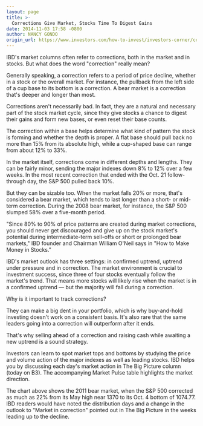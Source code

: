 ```yaml
---
layout: page
title: >-
  Corrections Give Market, Stocks Time To Digest Gains
date: 2014-11-03 17:58 -0800
author: NANCY GONDO
origin_url: https://www.investors.com/how-to-invest/investors-corner/corrections-give-market-stocks-time-to-digest-gains/
---
```


IBD's market columns often refer to corrections, both in the market and in stocks. But what does the word "correction" really mean?

Generally speaking, a correction refers to a period of price decline, whether in a stock or the overall market. For instance, the pullback from the left side of a cup base to its bottom is a correction. A bear market is a correction that's deeper and longer than most.

Corrections aren't necessarily bad. In fact, they are a natural and necessary part of the stock market cycle, since they give stocks a chance to digest their gains and form new bases, or even reset their base counts.

The correction within a base helps determine what kind of pattern the stock is forming and whether the depth is proper. A flat base should pull back no more than 15% from its absolute high, while a cup-shaped base can range from about 12% to 33%.

In the market itself, corrections come in different depths and lengths. They can be fairly minor, sending the major indexes down 8% to 12% over a few weeks. In the most recent correction that ended with the Oct. 21 follow-through day, the S&P 500 pulled back 10%.

But they can be sizable too. When the market falls 20% or more, that's considered a bear market, which tends to last longer than a short- or mid-term correction. During the 2008 bear market, for instance, the S&P 500 slumped 58% over a five-month period.

"Since 80% to 90% of price patterns are created during market corrections, you should never get discouraged and give up on the stock market's potential during intermediate-term sell-offs or short or prolonged bear markets," IBD founder and Chairman William O'Neil says in "How to Make Money in Stocks."

IBD's market outlook has three settings: in confirmed uptrend, uptrend under pressure and in correction. The market environment is crucial to investment success, since three of four stocks eventually follow the market's trend. That means more stocks will likely rise when the market is in a confirmed uptrend — but the majority will fall during a correction.

Why is it important to track corrections?

They can make a big dent in your portfolio, which is why buy-and-hold investing doesn't work on a consistent basis. It's also rare that the same leaders going into a correction will outperform after it ends.

That's why selling ahead of a correction and raising cash while awaiting a new uptrend is a sound strategy.

Investors can learn to spot market tops and bottoms by studying the price and volume action of the major indexes as well as leading stocks. IBD helps you by discussing each day's market action in The Big Picture column (today on B3). The accompanying Market Pulse table highlights the market direction.

The chart above shows the 2011 bear market, when the S&P 500 corrected as much as 22% from its May high near 1370 to its Oct. 4 bottom of 1074.77. IBD readers would have noted the distribution days and a change in the outlook to "Market in correction" pointed out in The Big Picture in the weeks leading up to the decline.
